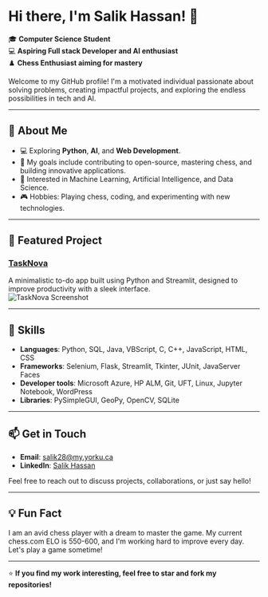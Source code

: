 # Hi there, I'm Salik Hassan! 👋

🎓 **Computer Science Student**  
💻 **Aspiring Full stack Developer and AI enthusiast**  
♟️ **Chess Enthusiast aiming for mastery**  

Welcome to my GitHub profile! I'm a motivated individual passionate about solving problems, creating impactful projects, and exploring the endless possibilities in tech and AI.

---

## 🚀 About Me
- 💻 Exploring **Python**, **AI**, and **Web Development**.
- 🎯 My goals include contributing to open-source, mastering chess, and building innovative applications.
- 📜 Interested in Machine Learning, Artificial Intelligence, and Data Science.
- 🎮 Hobbies: Playing chess, coding, and experimenting with new technologies.

---

## 📂 Featured Project

### [TaskNova](https://tasknova.streamlit.app/)
A minimalistic to-do app built using Python and Streamlit, designed to improve productivity with a sleek interface.  
![TaskNova Screenshot](task-nova/tasknova.png)

---

## 🌟 Skills
- **Languages**: Python, SQL, Java, VBScript, C, C++, JavaScript, HTML, CSS
- **Frameworks**: Selenium, Flask, Streamlit, Tkinter, JUnit, JavaServer Faces
- **Developer tools**:  Microsoft Azure, HP ALM, Git, UFT, Linux, Jupyter Notebook, WordPress
- **Libraries**: PySimpleGUI, GeoPy, OpenCV, SQLite

---

## 📫 Get in Touch
- **Email**: salik28@my.yorku.ca  
- **LinkedIn**: [Salik Hassan](https://www.linkedin.com/in/salikhassan/)  

Feel free to reach out to discuss projects, collaborations, or just say hello!

---

## 💡 Fun Fact
I am an avid chess player with a dream to master the game. My current chess.com ELO is 550-600, and I'm working hard to improve every day. Let's play a game sometime!

---

⭐ **If you find my work interesting, feel free to star and fork my repositories!**

